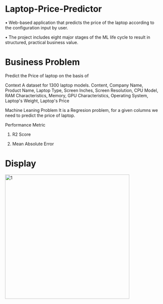 # Laptop-Price-Predictor

• Web-based application that predicts the price of the laptop according to the configuration input by user.

• The project includes eight major stages of the ML life cycle to result in structured, practical business value.

# Business Problem
Predict the Price of laptop on the basis of

Context A dataset for 1300 laptop models.
Content, Company Name, Product Name, Laptop Type, Screen Inches, Screen Resolution, CPU Model, RAM Characteristics, Memory, GPU Characteristics, Operating System, Laptop's Weight, Laptop's Price


Machine Leaning Problem
It is a Regresion problem, for a given columns we need to predict the price of laptop.

Performance Metric

1. R2 Score

2. Mean Absolute Error

# Display
<img width="407" alt="1" src="https://user-images.githubusercontent.com/63099028/183035027-a8e3e365-7d37-4ed1-93d3-02ecd44ff668.PNG">

